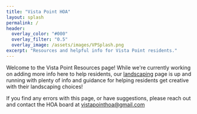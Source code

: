 ```yaml
---
title: "Vista Point HOA"
layout: splash
permalink: /
header:
  overlay_color: "#000"
  overlay_filter: "0.5"
  overlay_image: /assets/images/VPSplash.png
excerpt: "Resources and helpful info for Vista Point residents."
---
```


Welcome to the Vista Point Resources page! While we're currently working on adding more info here to help residents, our [landscaping](https://vistapointatx.github.io/landscaping) page is up and running with plenty of info and guidance for helping residents get creative with their landscaping choices!

If you find any errors with this page, or have suggestions, please reach out and contact the HOA board at vistapointhoa@gmail.com
